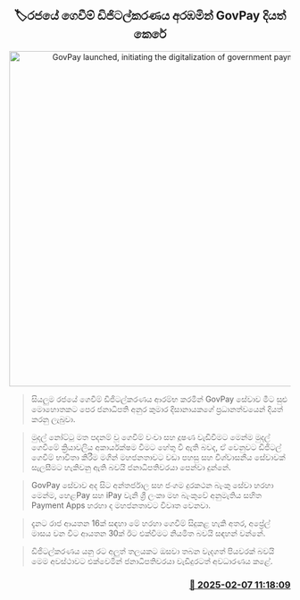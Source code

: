 <p align='center'><b><h2 align='center' title='GovPay launched, initiating the digitalization of government payments'>🏷රජයේ ගෙවීම් ඩිජිටල්කරණය අරඹමින් GovPay දියත් කෙරේ</h2></b></p>
<p align='center'><img src='https://helakuru.sgp1.cdn.digitaloceanspaces.com/esana/images/lib/anura-president-2025-digi.jpg' width='600' alt='GovPay launched, initiating the digitalization of government payments'></p>

> සියලුම රජයේ ගෙවීම් ඩිජිටල්කරණය ආරම්භ කරමින් GovPay සේවාව මීට සුළු මොහොතකට පෙර ජනාධිපති අනුර කුමාර දිසානායකගේ ප්‍රධානත්වයෙන් දියත් කරනු ලැබුවා.

> මුදල් නෝට්ටු මත පදනම් වූ ගෙවීම් වංචා සහ දූෂණ වැඩිවීමට මෙන්ම මුදල් ගෙවීමේ ක්‍රියාවලිය අකාර්යක්ෂම වීමට හේතු වී ඇති බවද, ඒ වෙනුවට ඩිජිටල් ගෙවීම් භාවිතා කිරීම මගින් මහජනතාවට වඩා පහසු සහ විශ්වාසනීය සේවාවක් සැලසීමට හැකිවනු ඇති බවයි ජනාධිපතිවරයා පෙන්වා දුන්නේ.

> GovPay සේවාව අද සිට අන්තර්ජාල සහ ජංගම දුරකථන බැංකු සේවා හරහා මෙන්ම, හෙළPay සහ iPay වැනි ශ්‍රී ලංකා මහ බැංකුවේ අනුමැතිය සහිත Payment Apps හරහා ද මහජනතාවට විවෘත වෙනවා.

> දැන⁣⁣ට රාජ ආයතන 16ක් සඳහා මේ හරහා ගෙවීම් සිදුකළ හැකි අතර, අප්‍රේල් මාසය වන විට ආයතන 30ක් ඊට එක්වීමට නියමිත බවයි සඳහන් වන්නේ.

> ඩිජිටල්කරණය යනු රට අලුත් තලයකට ඔසවා තබන වැදගත් පියවරක් බවයි මෙම අවස්ථාවට එක්වෙමින් ජනාධිපතිවරයා වැඩිදුරටත් අවධාරණය කළේ.



<h3 align='right'><a href='https://www.helakuru.lk/esana/p/107259/'>📅 2025-02-07 11:18:09</a></h3>
